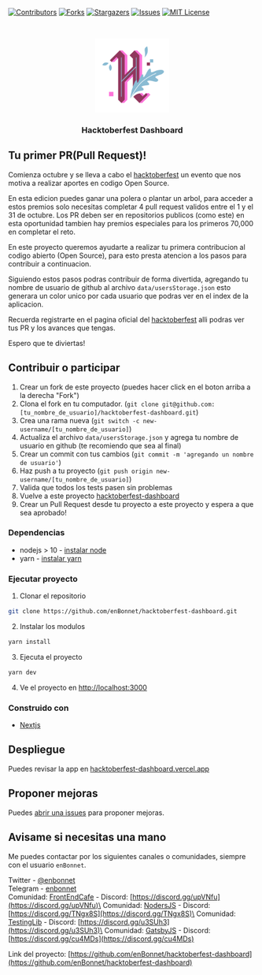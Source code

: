 [![Contributors][contributors-shield]][contributors-url]
[![Forks][forks-shield]][forks-url]
[![Stargazers][stars-shield]][stars-url]
[![Issues][issues-shield]][issues-url]
[![MIT License][license-shield]][license-url]



<!-- PROJECT LOGO -->
<br />
<p align="center">
  <a href="https://github.com/enBonnet/hacktoberfest-dashboard">
    <img src="public/favicon.png" alt="Logo" height="150">
  </a>

  <h3 align="center">Hacktoberfest Dashboard</h3>
</p>




<!-- ABOUT THE PROJECT -->
## Tu primer PR(Pull Request)!

Comienza octubre y se lleva a cabo el [hacktoberfest](https://hacktoberfest.digitalocean.com/) un evento que nos motiva a realizar aportes en codigo Open Source.

En esta edicion puedes ganar una polera o plantar un arbol, para acceder a estos premios solo necesitas completar 4 pull request validos entre el 1 y el 31 de octubre. Los PR deben ser en repositorios publicos (como este) en esta oportunidad tambien hay premios especiales para los primeros 70,000 en completar el reto.

En este proyecto queremos ayudarte a realizar tu primera contribucion al codigo abierto (Open Source), para esto presta atencion a los pasos para contribuir a continuacion.

Siguiendo estos pasos podras contribuir de forma divertida, agregando tu nombre de usuario de github al archivo `data/usersStorage.json` esto generara un color unico por cada usuario que podras ver en el index de la aplicacion.

Recuerda registrarte en el pagina oficial del [hacktoberfest](https://hacktoberfest.digitalocean.com/login) alli podras ver tus PR y los avances que tengas.

Espero que te diviertas!



<!-- CONTRIBUTING -->
## Contribuir o participar

1. Crear un fork de este proyecto (puedes hacer click en el boton arriba a la derecha "Fork")
2. Clona el fork en tu computador. (`git clone git@github.com:[tu_nombre_de_usuario]/hacktoberfest-dashboard.git`)
3. Crea una rama nueva (`git switch -c new-username/[tu_nombre_de_usuario]`)
4. Actualiza el archivo `data/usersStorage.json` y agrega tu nombre de usuario en github (te recomiendo que sea al final)
5. Crear un commit con tus cambios (`git commit -m 'agregando un nombre de usuario'`)
6. Haz push a tu proyecto (`git push origin new-username/[tu_nombre_de_usuario]`)
7. Valida que todos los tests pasen sin problemas
8. Vuelve a este proyecto [hacktoberfest-dashboard](https://github.com/enBonnet/hacktoberfest-dashboard)
9. Crear un Pull Request desde tu proyecto a este proyecto y espera a que sea aprobado!


### Dependencias
* nodejs > 10 - [instalar node](https://nodejs.org/en/)
* yarn - [instalar yarn](https://classic.yarnpkg.com/en/docs/install)

### Ejecutar proyecto

1. Clonar el repositorio
```sh
git clone https://github.com/enBonnet/hacktoberfest-dashboard.git
```
2. Instalar los modulos
```sh
yarn install
```
3. Ejecuta el proyecto
```sh
yarn dev
```
4. Ve el proyecto en [http://localhost:3000](http://localhost:3000)


### Construido con

* [Nextjs](https://nextjs.org/)



<!-- USAGE EXAMPLES -->
## Despliegue

Puedes revisar la app en [hacktoberfest-dashboard.vercel.app](https://hacktoberfest-dashboard.vercel.app/)




<!-- ROADMAP -->
## Proponer mejoras

Puedes [abrir una issues](https://github.com/enBonnet/hacktoberfest-dashboard/issues) para proponer mejoras.





<!-- CONTACT -->
## Avisame si necesitas una mano

Me puedes contactar por los siguientes canales o comunidades, siempre con el usuario `enBonnet`.

Twitter - [@enbonnet](https://twitter.com/enbonnet)\
Telegram - [enbonnet](https://t.me/enbonnet)\
Comunidad: [FrontEndCafe](https://twitter.com/FrontEndCafe) - Discord: [https://discord.gg/upVNfu](https://discord.gg/upVNfu)\
Comunidad: [NodersJS](https://twitter.com/NodersJS) - Discord: [https://discord.gg/TNgx8S](https://discord.gg/TNgx8S)\
Comunidad: [TestingLib](https://twitter.com/TestingLib) - Discord: [https://discord.gg/u3SUh3](https://discord.gg/u3SUh3)\
Comunidad: [GatsbyJS](https://twitter.com/GatsbyJS) - Discord: [https://discord.gg/cu4MDs](https://discord.gg/cu4MDs)





Link del proyecto: [https://github.com/enBonnet/hacktoberfest-dashboard](https://github.com/enBonnet/hacktoberfest-dashboard)





<!-- MARKDOWN LINKS & IMAGES -->
<!-- https://www.markdownguide.org/basic-syntax/#reference-style-links -->
[contributors-shield]: https://img.shields.io/github/contributors/enBonnet/hacktoberfest-dashboard.svg?style=flat-square
[contributors-url]: https://github.com/enBonnet/hacktoberfest-dashboard/graphs/contributors
[forks-shield]: https://img.shields.io/github/forks/enBonnet/hacktoberfest-dashboard.svg?style=flat-square
[forks-url]: https://github.com/enBonnet/hacktoberfest-dashboard/network/members
[stars-shield]: https://img.shields.io/github/stars/enBonnet/hacktoberfest-dashboard.svg?style=flat-square
[stars-url]: https://github.com/enBonnet/hacktoberfest-dashboard/stargazers
[issues-shield]: https://img.shields.io/github/issues/enBonnet/hacktoberfest-dashboard.svg?style=flat-square
[issues-url]: https://github.com/enBonnet/hacktoberfest-dashboard/issues
[license-shield]: https://img.shields.io/github/license/enBonnet/hacktoberfest-dashboard.svg?style=flat-square
[license-url]: https://github.com/enBonnet/hacktoberfest-dashboard/blob/main/LICENSE
